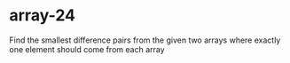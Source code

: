 # array-24
Find the smallest difference pairs from the given two arrays where exactly one element should come from each array
